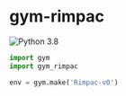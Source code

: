 # gym-rimpac
![Python 3.8](https://img.shields.io/badge/language-Python%203.8-blue.svg)

```python
import gym
import gym_rimpac

env = gym.make('Rimpac-v0')
```